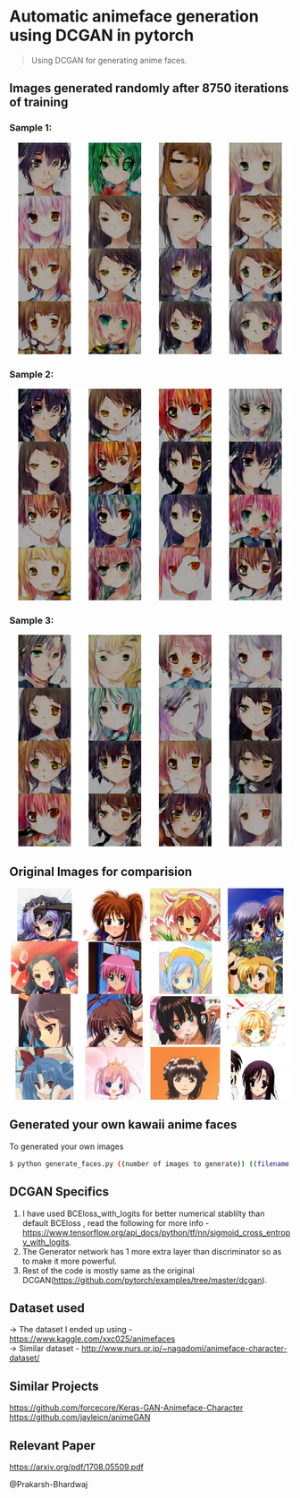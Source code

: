 # Automatic animeface generation using DCGAN in pytorch  
> Using DCGAN for generating anime faces.  
  
## Images generated randomly after 8750 iterations of training  
### Sample 1:    
![Generated Animefaces](Imgs/faces.png)  
  
### Sample 2:  
![Generated Animefaces](Imgs/test.png)  
  
### Sample 3:  
![Generated Animefaces](Imgs/yo.png)  

## Original Images for comparision    
![Some original images for comparision](Imgs/original.png)

## Generated your own kawaii anime faces  
To generated your own images  
```bash
$ python generate_faces.py ((number of images to generate)) ((filename to save))
```
## DCGAN Specifics  
1. I have used BCEloss_with_logits for better numerical stablilty than default BCEloss , read the following for more info - https://www.tensorflow.org/api_docs/python/tf/nn/sigmoid_cross_entropy_with_logits.  
2. The Generator network has 1 more extra layer than discriminator so as to make it more powerful.  
3. Rest of the code is mostly same as the original DCGAN(https://github.com/pytorch/examples/tree/master/dcgan).  


## Dataset used
-> The dataset I ended up using - https://www.kaggle.com/xxc025/animefaces  
-> Similar dataset - http://www.nurs.or.jp/~nagadomi/animeface-character-dataset/  

## Similar Projects    
https://github.com/forcecore/Keras-GAN-Animeface-Character  
https://github.com/jayleicn/animeGAN  

## Relevant Paper  
https://arxiv.org/pdf/1708.05509.pdf  

@Prakarsh-Bhardwaj
